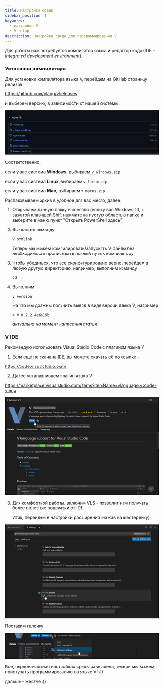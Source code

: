 ```yaml
---
title: Настройка среды
sidebar_position: 1
keywords:
  - настройка V
  - V setup
description: Настройка среды для программирования V
---
```


Для работы нам потребуется компилятор языка и редактор кода (IDE -  *Integrated development environment*).

### Установка компилятора

Для установки компилятора языка V, перейдем на GitHub страницу релизов

https://github.com/vlang/v/releases

 и выберем версию, в зависимости от нашей системы:

![image-20210508101713398](getting-started-1.png)

Соответственно, 

если у вас система **Windows**, выбираем `v_windows.zip`

если у вас система **Linux**, выбираем `v_linux.zip`

если у вас система **Mac**, выбираем `v_macos.zip`

Распаковываем архив в удобное для вас место, далее:

1. Открываем данную папку в консоли (если у вас Windows 10, с зажатой клавишей Shift нажмите на пустую область в папке и выберите в меню пункт "Открыть PowerShell здесь")

2. Выполните команду

   ```shell
   v symlink
   ```

   Теперь мы можем компилировать/запускать V файлы без необходимости прописывать полный путь к компилятору
   
3. Чтобы убедиться, что все сконфигурировано верно, перейдем в любую другую директорию, например, выполним команду 

   

   ```shell
   cd ..
   ```

4. Выполним 

   ```shell
   v version
   ```

   На что мы должны получить вывод в виде версии языка V, например

   ```shell
   > V 0.2.2 4e6a19b
   ```

   *актуальна на момент написания статьи*

### V IDE

Рекомендую использовать Visual Studio Code c плагином языка V

1. Если еще не скачана IDE, вы можете скачать её по ссылке -

https://code.visualstudio.com/

2. Далее устанавливаем плагин языка V -

https://marketplace.visualstudio.com/items?itemName=vlanguage.vscode-vlang

![image-20210508101713398](getting-started-2.png)

3. Для комфортной работы, включим VLS - позволит нам получать более полезные подсказки от IDE

   Итак, перейдем в настройки расширения (нажав на шестеренку)

![image-20210508102052561](getting-started-3.png)

Поставим галочку

![image-20210508102836170](getting-started-4.png)

Все, первоначальная настройках среды завершена, теперь мы можем приступать программированию на языке V! :D

дальше - жестче
:))

